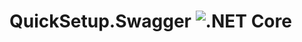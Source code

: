 # QuickSetup.Swagger ![.NET Core](https://github.com/carloluisito/QuickSetup.Swagger/workflows/.NET%20Core/badge.svg)
